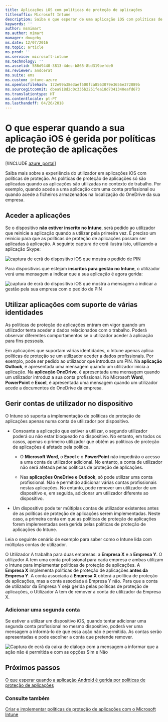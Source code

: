```yaml
---
title: Aplicações iOS com políticas de proteção de aplicações
titlesuffix: Microsoft Intune
description: Saiba o que esperar de uma aplicação iOS com políticas de proteção.
keywords: ''
author: msmimart
ms.author: mimart
manager: dougeby
ms.date: 12/07/2016
ms.topic: article
ms.prod: ''
ms.service: microsoft-intune
ms.technology: ''
ms.assetid: 586d9440-3813-4dec-b865-8bd319befde0
ms.reviewer: andcerat
ms.suite: ems
ms.custom: intune-azure
ms.openlocfilehash: 172e99a38e3aef500fca8563079e3656e372089b
ms.sourcegitcommit: dbea918d2c0c335b2251fea18d7341340eafd673
ms.translationtype: HT
ms.contentlocale: pt-PT
ms.lasthandoff: 04/26/2018
---
```

# <a name="what-to-expect-when-your-ios-app-is-managed-by-app-protection-policies"></a>O que esperar quando a sua aplicação iOS é gerida por políticas de proteção de aplicações

[!INCLUDE [azure_portal](./includes/azure_portal.md)]

Saiba mais sobre a experiência do utilizador em aplicações iOS com políticas de proteção. As políticas de proteção de aplicações só são aplicadas quando as aplicações são utilizadas no contexto de trabalho. Por exemplo, quando acede a uma aplicação com uma conta profissional ou quando acede a ficheiros armazenados na localização do OneDrive da sua empresa.
##  <a name="accessing-apps"></a>Aceder a aplicações

Se o dispositivo **não estiver inscrito no Intune**, será pedido ao utilizador que reinicie a aplicação quando a utilizar pela primeira vez.  É preciso um reinício para que as políticas de proteção de aplicações possam ser aplicadas à aplicação. A seguinte captura de ecrã ilustra isto, utilizando a aplicação Skype:


![captura de ecrã do dispositivo iOS que mostra o pedido de PIN](./media/ios-pin-prompt.png)

Para dispositivos que estejam **inscritos para gestão no Intune**, o utilizador verá uma mensagem a indicar que a sua aplicação é agora gerida:

![captura de ecrã do dispositivo iOS que mostra a mensagem a indicar a gestão pela sua empresa com o pedido de PIN](./media/ios-managed-devices-pin-prompt.png)

##  <a name="using-apps-with-multi-identity-support"></a>Utilizar aplicações com suporte de várias identidades

As políticas de proteção de aplicações entram em vigor quando um utilizador tenta aceder a dados relacionados com o trabalho.  Poderá observar diferentes comportamentos se o utilizador aceder à aplicação para fins pessoais. 

Em aplicações que suportam várias identidades, o Intune apenas aplica políticas de proteção se um utilizador aceder a dados profissionais.  Por exemplo, pode ser pedido ao utilizador que introduza um PIN.  Na **aplicação Outlook**, é apresentada uma mensagem quando um utilizador inicia a aplicação. Na **aplicação OneDrive**, é apresentada uma mensagem quando um utilizador introduz a sua conta profissional.  No Microsoft **Word**, **PowerPoint** e **Excel**, é apresentada uma mensagem quando um utilizador acede a documentos do OneDrive da empresa.
##  <a name="managing-user-accounts-on-the-device"></a>Gerir contas de utilizador no dispositivo

O Intune só suporta a implementação de políticas de proteção de aplicações apenas numa conta de utilizador por dispositivo.

* Consoante a aplicação que estiver a utilizar, o segundo utilizador poderá ou não estar bloqueado no dispositivo. No entanto, em todos os casos, apenas o primeiro utilizador que obtém as políticas de proteção de aplicações é afetado pela política.
  * O **Microsoft Word**, o **Excel** e o **PowerPoint** não impedirão o acesso a uma conta de utilizador adicional. No entanto, a conta de utilizador não será afetada pelas políticas de proteção de aplicações.

  * Nas **aplicações OneDrive e Outlook**, só pode utilizar uma conta profissional.  Não é permitido adicionar várias contas profissionais nestas aplicações.  No entanto, pode remover um utilizador de um dispositivo e, em seguida, adicionar um utilizador diferente ao dispositivo.

* Um dispositivo pode ter múltiplas contas de utilizador existentes antes de as políticas de proteção de aplicações serem implementadas. Neste caso, a primeira conta em que as políticas de proteção de aplicações forem implementadas será gerida pelas políticas de proteção de aplicações do Intune.


Leia o seguinte cenário de exemplo para saber como o Intune lida com múltiplas contas de utilizador.

O Utilizador A trabalha para duas empresas: a **Empresa X** e a **Empresa Y**. O utilizador A tem uma conta profissional para cada empresa e ambas utilizam o Intune para implementar políticas de proteção de aplicações. A **Empresa X** implementa políticas de proteção de aplicações **antes da** **Empresa Y**. A conta associada à **Empresa X** obterá a política de proteção de aplicações, mas a conta associada à Empresa Y não. Para que a conta de utilizador da Empresa Y seja gerida pelas políticas de proteção de aplicações, o Utilizador A tem de remover a conta de utilizador da Empresa X.
### <a name="adding-a-second-account"></a>Adicionar uma segunda conta

Se estiver a utilizar um dispositivo iOS, quando tentar adicionar uma segunda conta profissional no mesmo dispositivo, poderá ver uma mensagem a informá-lo de que essa ação não é permitida.  As contas serão apresentadas e pode escolher a conta que pretende remover.

![Captura de ecrã da caixa de diálogo com a mensagem a informar que a ação não é permitida e com as opções Sim e Não](./media/ios-switch-user.PNG)

## <a name="next-steps"></a>Próximos passos
[O que esperar quando a aplicação Android é gerida por políticas de proteção de aplicações](app-protection-enabled-apps-android.md)
### <a name="see-also"></a>Consulte também
[Criar e implementar políticas de proteção de aplicações com o Microsoft Intune](app-protection-policies.md)
